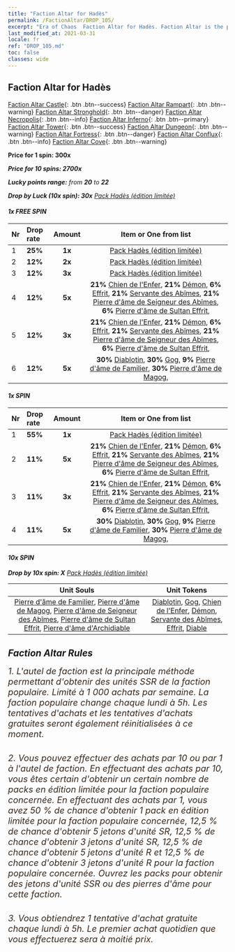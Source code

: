 ```yaml
---
title: "Faction Altar for Hadès"
permalink: /FactionAltar/DROP_105/
excerpt: "Era of Chaos  Faction Altar for Hadès. Faction Altar is the primary method for obtaining SSR units from the popular faction. Limited to 1,000 purchases each week. The popular faction changes at 05:00 every Monday. Purchase attempts and free purchase attempts will also reset then."
last_modified_at: 2021-03-31
locale: fr
ref: "DROP_105.md"
toc: false
classes: wide
---
```


##  Faction Altar for **Hadès**

  [Faction Altar Castle](/fr/FactionAltar/DROP_101/){: .btn .btn--success} [Faction Altar Rampart](/fr/FactionAltar/DROP_102/){: .btn .btn--warning} [Faction Altar Stronghold](/fr/FactionAltar/DROP_103/){: .btn .btn--danger} [Faction Altar Necropolis](/fr/FactionAltar/DROP_104/){: .btn .btn--info} [Faction Altar Inferno](/fr/FactionAltar/DROP_105/){: .btn .btn--primary} [Faction Altar Tower](/fr/FactionAltar/DROP_106/){: .btn .btn--success} [Faction Altar Dungeon](/fr/FactionAltar/DROP_107/){: .btn .btn--warning} [Faction Altar Fortress](/fr/FactionAltar/DROP_108/){: .btn .btn--danger} [Faction Altar Conflux](/fr/FactionAltar/DROP_109/){: .btn .btn--info} [Faction Altar Cove](/fr/FactionAltar/DROP_112/){: .btn .btn--warning} 

  **Price for 1 spin: 300x** <i class="fas fa-gem"/>

  **Price for 10 spins: 2700x** <i class="fas fa-gem"/>

  **Lucky points range:** from **20** to **22**

  **Drop by Luck (10x spin): 30x** [Pack Hadès (édition limitée)](/fr/Items/con_2104/)

####  1x FREE SPIN 

  |    Nr    |  Drop rate  |  Amount   |   Item or One from list  |
  |:---------|:------------|:---------:|:------------------------:|
  | 1 | **25%** | **1x** | [Pack Hadès (édition limitée)](/fr/Items/con_2104/) |
  | 2 | **12%** | **2x** | [Pack Hadès (édition limitée)](/fr/Items/con_2104/) |
  | 3 | **12%** | **3x** | [Pack Hadès (édition limitée)](/fr/Items/con_2104/) |
  | 4 | **12%** | **5x** |  **21%** [Chien de l'Enfer](/fr/Items/unt_228/),  **21%** [Démon](/fr/Items/unt_229/),  **6%** [Effrit](/fr/Items/unt_231/),  **21%** [Servante des Abîmes](/fr/Items/unt_230/),  **21%** [Pierre d'âme de Seigneur des Abîmes](/fr/Items/unt_316/),  **6%** [Pierre d'âme de Sultan Effrit](/fr/Items/unt_317/),  |
  | 5 | **12%** | **3x** |  **21%** [Chien de l'Enfer](/fr/Items/unt_228/),  **21%** [Démon](/fr/Items/unt_229/),  **6%** [Effrit](/fr/Items/unt_231/),  **21%** [Servante des Abîmes](/fr/Items/unt_230/),  **21%** [Pierre d'âme de Seigneur des Abîmes](/fr/Items/unt_316/),  **6%** [Pierre d'âme de Sultan Effrit](/fr/Items/unt_317/),  |
  | 6 | **12%** | **5x** |  **30%** [Diablotin](/fr/Items/unt_226/),  **30%** [Gog](/fr/Items/unt_227/),  **9%** [Pierre d'âme de Familier](/fr/Items/unt_313/),  **30%** [Pierre d'âme de Magog](/fr/Items/unt_314/),  |


####  1x SPIN 

  |    Nr    |  Drop rate  |  Amount   |   Item or One from list  |
  |:---------|:------------|:---------:|:------------------------:|
  | 1 | **55%** | **1x** | [Pack Hadès (édition limitée)](/fr/Items/con_2104/) |
  | 2 | **11%** | **5x** |  **21%** [Chien de l'Enfer](/fr/Items/unt_228/),  **21%** [Démon](/fr/Items/unt_229/),  **6%** [Effrit](/fr/Items/unt_231/),  **21%** [Servante des Abîmes](/fr/Items/unt_230/),  **21%** [Pierre d'âme de Seigneur des Abîmes](/fr/Items/unt_316/),  **6%** [Pierre d'âme de Sultan Effrit](/fr/Items/unt_317/),  |
  | 3 | **11%** | **3x** |  **21%** [Chien de l'Enfer](/fr/Items/unt_228/),  **21%** [Démon](/fr/Items/unt_229/),  **6%** [Effrit](/fr/Items/unt_231/),  **21%** [Servante des Abîmes](/fr/Items/unt_230/),  **21%** [Pierre d'âme de Seigneur des Abîmes](/fr/Items/unt_316/),  **6%** [Pierre d'âme de Sultan Effrit](/fr/Items/unt_317/),  |
  | 4 | **11%** | **5x** |  **30%** [Diablotin](/fr/Items/unt_226/),  **30%** [Gog](/fr/Items/unt_227/),  **9%** [Pierre d'âme de Familier](/fr/Items/unt_313/),  **30%** [Pierre d'âme de Magog](/fr/Items/unt_314/),  |


####  10x SPIN 

  **Drop by 10x spin: X** [Pack Hadès (édition limitée)](/fr/Items/con_2104/)

  |    Unit Souls    |  Unit Tokens  |
  |:----------------:|:-------------:|
  | [Pierre d'âme de Familier](/fr/Items/unt_313/), [Pierre d'âme de Magog](/fr/Items/unt_314/), [Pierre d'âme de Seigneur des Abîmes](/fr/Items/unt_316/), [Pierre d'âme de Sultan Effrit](/fr/Items/unt_317/), [Pierre d'âme d'Archidiable](/fr/Items/unt_318/) | [Diablotin](/fr/Items/unt_226/), [Gog](/fr/Items/unt_227/), [Chien de l'Enfer](/fr/Items/unt_228/), [Démon](/fr/Items/unt_229/), [Servante des Abîmes](/fr/Items/unt_230/), [Effrit](/fr/Items/unt_231/), [Diable](/fr/Items/unt_232/) |



## Faction Altar Rules

  <span style="color: #3c2a1e;font-size:20px">1. L'autel de faction est la principale méthode permettant d'obtenir des unités SSR de la faction populaire. Limité à 1 000 achats par semaine. La faction populaire change chaque lundi à 5h. Les tentatives d'achats et les tentatives d'achats gratuites seront également réinitialisées à ce moment. </span><br/>

<br/>  <span style="color: #3c2a1e;font-size:20px">2. Vous pouvez effectuer des achats par 10 ou par 1 à l'autel de faction. En effectuant des achats par 10, vous êtes certain d'obtenir un certain nombre de packs en édition limitée pour la faction populaire concernée. En effectuant des achats par 1, vous avez 50 % de chance d'obtenir 1 pack en édition limitée pour la faction populaire concernée, 12,5 % de chance d'obtenir 5 jetons d'unité SR, 12,5 % de chance d'obtenir 3 jetons d'unité SR, 12,5 % de chance d'obtenir 5 jetons d'unité R et 12,5 % de chance d'obtenir 3 jetons d'unité R pour la faction populaire concernée. Ouvrez les packs pour obtenir des jetons d'unité SSR ou des pierres d'âme pour cette faction.</span><br/>

<br/>  <span style="color: #3c2a1e;font-size:20px">3. Vous obtiendrez 1 tentative d'achat gratuite chaque lundi à 5h. Le premier achat quotidien que vous effectuerez sera à moitié prix.</span><br/>

<br/>